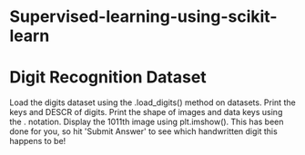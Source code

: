 # Supervised-learning-using-scikit-learn
# Digit Recognition Dataset
Load the digits dataset using the .load_digits() method on datasets.
Print the keys and DESCR of digits.
Print the shape of images and data keys using the . notation.
Display the 1011th image using plt.imshow(). This has been done for you, so hit 'Submit Answer' to see which handwritten digit this happens to be!

